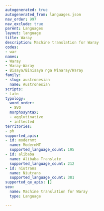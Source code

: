 ```yaml
---
autogenerated: true
autogenerated_from: languages.json
nav_order: 997
nav_exclude: true
parent: Languages
layout: language
title: Waray
description: Machine translation for Waray
codes:
- war
names:
- Waray
- Waray-Waray
- Bisaya/Binisaya nga Winaray/Waray
family:
- slug: austronesian
  name: Austronesian
scripts:
- Latn
typology:
  word_order:
  - SVO
  morphosyntax:
  - agglutinative
  - inflected
territories:
- ph
supported_apis:
- id: modernmt
  name: ModernMT
  supported_language_count: 195
- id: alibaba
  name: Alibaba Translate
  supported_language_count: 212
- id: niutrans
  name: Niutrans
  supported_language_count: 381
supported_qe_apis: []
seo:
  name: Machine translation for Waray
  type: Language

---
```


